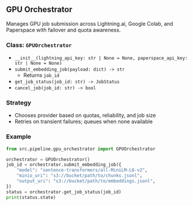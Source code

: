 ## GPU Orchestrator

Manages GPU job submission across Lightning.ai, Google Colab, and Paperspace with failover and quota awareness.

### Class: `GPUOrchestrator`
- `__init__(lightning_api_key: str | None = None, paperspace_api_key: str | None = None)`
- `submit_embedding_job(payload: dict) -> str`
  - Returns `job_id`
- `get_job_status(job_id: str) -> JobStatus`
- `cancel_job(job_id: str) -> bool`

### Strategy
- Chooses provider based on quotas, reliability, and job size
- Retries on transient failures; queues when none available

### Example
```python
from src.pipeline.gpu_orchestrator import GPUOrchestrator

orchestrator = GPUOrchestrator()
job_id = orchestrator.submit_embedding_job({
    "model": "sentence-transformers/all-MiniLM-L6-v2",
    "minio_uri": "s3://bucket/path/to/chunks.jsonl",
    "output_uri": "s3://bucket/path/to/embeddings.jsonl",
})
status = orchestrator.get_job_status(job_id)
print(status.state)
```